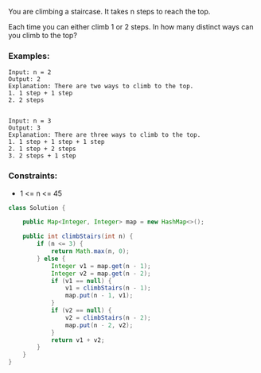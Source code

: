 You are climbing a staircase. It takes n steps to reach the top.

Each time you can either climb 1 or 2 steps. In how many distinct ways can you climb to the top?

### Examples:
```
Input: n = 2
Output: 2
Explanation: There are two ways to climb to the top.
1. 1 step + 1 step
2. 2 steps


Input: n = 3
Output: 3
Explanation: There are three ways to climb to the top.
1. 1 step + 1 step + 1 step
2. 1 step + 2 steps
3. 2 steps + 1 step
```

### Constraints:
- 1 <= n <= 45

```java
class Solution {

    public Map<Integer, Integer> map = new HashMap<>();

    public int climbStairs(int n) {
        if (n <= 3) {
            return Math.max(n, 0);
        } else {
            Integer v1 = map.get(n - 1);
            Integer v2 = map.get(n - 2);
            if (v1 == null) {
                v1 = climbStairs(n - 1);
                map.put(n - 1, v1);
            }
            if (v2 == null) {
                v2 = climbStairs(n - 2);
                map.put(n - 2, v2);
            }
            return v1 + v2;
        }
    }
}
```